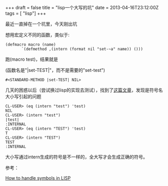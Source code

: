 +++
draft = false
title = "lisp一个大写的坑"
date = 2013-04-16T23:12:00Z
tags = [ "lisp"]
+++

最近一直掉在一个坑里，今天刚出坑

想用宏定义不同的函数，类似于:

```
(defmacro macro (name)
	   `(defmethod ,(intern (format nil "set-~a" name)) ()))
```

跑(macro test)，结果就是

(函数名是"|set-TEST|"，而不是需要的"set-test")

```
#<STANDARD-METHOD |set-TEST| NIL>
```

几天的困惑以后（尝试换过lisp的实现去测试），找到了[这篇文章](http://www.cs.rochester.edu/~schubert/247-447/symbols-in-lisp.html)，发现是符号名大小写引起的问题

```
CL-USER> (eq (intern "test") 'test)
NIL
CL-USER> (intern "test")
|test|
:INTERNAL
CL-USER> (eq (intern "TEST") 'test)
T
CL-USER> (intern "TEST")
TEST
:INTERNAL
```

大小写通过intern生成的符号是不一样的，全大写才会生成正确的符号。

参考：

[How to handle symbols in LISP](http://www.cs.rochester.edu/~schubert/247-447/symbols-in-lisp.html)
